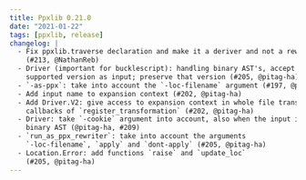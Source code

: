 ```yaml
---
title: Ppxlib 0.21.0
date: "2021-01-22"
tags: [ppxlib, release]
changelog: |
  - Fix ppxlib.traverse declaration and make it a deriver and not a rewriter
    (#213, @NathanReb)
  - Driver (important for bucklescript): handling binary AST's, accept any
    supported version as input; preserve that version (#205, @pitag-ha)
  - `-as-ppx`: take into account the `-loc-filename` argument (#197, @pitag-ha)
  - Add input name to expansion context (#202, @pitag-ha)
  - Add Driver.V2: give access to expansion context in whole file transformation
    callbacks of `register_transformation` (#202, @pitag-ha)
  - Driver: take `-cookie` argument into account, also when the input is a
    binary AST (@pitag-ha, #209)
  - `run_as_ppx_rewriter`: take into account the arguments
    `-loc-filename`, `apply` and `dont-apply` (#205, @pitag-ha)
  - Location.Error: add functions `raise` and `update_loc`
    (#205, @pitag-ha)
---
```


